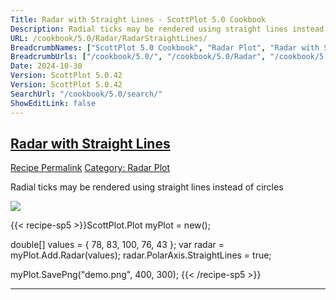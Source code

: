 ```yaml
---
Title: Radar with Straight Lines - ScottPlot 5.0 Cookbook
Description: Radial ticks may be rendered using straight lines instead of circles
URL: /cookbook/5.0/Radar/RadarStraightLines/
BreadcrumbNames: ["ScottPlot 5.0 Cookbook", "Radar Plot", "Radar with Straight Lines"]
BreadcrumbUrls: ["/cookbook/5.0/", "/cookbook/5.0/Radar", "/cookbook/5.0/Radar/RadarStraightLines"]
Date: 2024-10-30
Version: ScottPlot 5.0.42
Version: ScottPlot 5.0.42
SearchUrl: "/cookbook/5.0/search/"
ShowEditLink: false
---
```



<h2 style='border-bottom: 0;'><a href='/cookbook/5.0/Radar/RadarStraightLines'>Radar with Straight Lines</a></h2>

<div class="d-flex mb-2">
<a class="btn btn-sm btn-primary me-1" href="/cookbook/5.0/Radar/RadarStraightLines">Recipe Permalink</a>
<a class="btn btn-sm btn-success me-1" href="/cookbook/5.0/Radar">Category: Radar Plot</a>
</div>

Radial ticks may be rendered using straight lines instead of circles

[![](/cookbook/5.0/images/RadarStraightLines.png?241029205813)](/cookbook/5.0/images/RadarStraightLines.png?241029205813)

{{< recipe-sp5 >}}ScottPlot.Plot myPlot = new();

double[] values = { 78, 83, 100, 76, 43 };
var radar = myPlot.Add.Radar(values);
radar.PolarAxis.StraightLines = true;

myPlot.SavePng("demo.png", 400, 300);
{{< /recipe-sp5 >}}

<hr class='my-5 invisible'>


